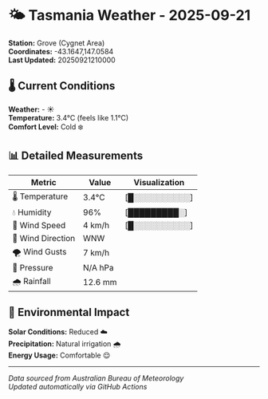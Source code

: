 # 🌤️ Tasmania Weather - 2025-09-21

**Station:** Grove (Cygnet Area)  
**Coordinates:** -43.1647,147.0584  
**Last Updated:** 20250921210000

## 🌡️ Current Conditions

**Weather:** - ☀️  
**Temperature:** 3.4°C (feels like 1.1°C)  
**Comfort Level:** Cold ❄️

## 📊 Detailed Measurements

| Metric | Value | Visualization |
|--------|-------|---------------|
| 🌡️ Temperature | 3.4°C | [█░░░░░░░░░░] |
| 💧 Humidity | 96% | [█████████░] |
| 💨 Wind Speed | 4 km/h | [█░░░░░░░░░░] |
| 🧭 Wind Direction | WNW | |
| 🌪️ Wind Gusts | 7 km/h | |
| 🔽 Pressure | N/A hPa | |
| 🌧️ Rainfall | 12.6 mm | |

## 🌱 Environmental Impact

**Solar Conditions:** Reduced ☁️  
**Precipitation:** Natural irrigation 🌧️  
**Energy Usage:** Comfortable 😌

---
*Data sourced from Australian Bureau of Meteorology*  
*Updated automatically via GitHub Actions*
